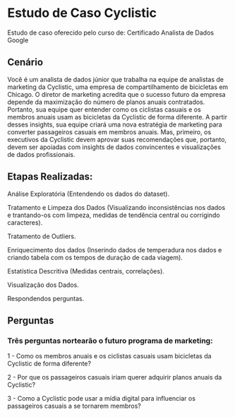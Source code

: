 # Estudo de Caso Cyclistic
Estudo de caso oferecido pelo curso de: Certificado Analista de Dados Google


## Cenário

Você é um analista de dados júnior que trabalha na equipe de analistas de marketing da Cyclistic, uma empresa de compartilhamento de bicicletas
em Chicago. O diretor de marketing acredita que o sucesso futuro da empresa depende da maximização do número de planos anuais contratados.
Portanto, sua equipe quer entender como os ciclistas casuais e os membros anuais usam as bicicletas da Cyclistic de forma diferente. A
partir desses insights, sua equipe criará uma nova estratégia de marketing para converter passageiros casuais em membros anuais. Mas,
primeiro, os executivos da Cyclistic devem aprovar suas recomendações que, portanto, devem ser apoiadas com insights de dados convincentes e
visualizações de dados profissionais.

## Etapas Realizadas:

Análise Exploratória (Entendendo os dados do dataset).

Tratamento e Limpeza dos Dados (Visualizando inconsistências nos dados e trantando-os com limpeza, medidas de tendência central ou corrigindo caracteres).

Tratamento de Outliers.

Enriquecimento dos dados (Inserindo dados de temperadura nos dados e criando tabela com os tempos de duração de cada viagem).

Estatística Descritiva (Medidas centrais, correlações).

Visualização dos Dados.

Respondendos perguntas.


## Perguntas
### Três perguntas nortearão o futuro programa de marketing:

1 - Como os membros anuais  e os ciclistas casuais usam bicicletas da Cyclistic  de forma diferente?

2 - Por que os passageiros  casuais iriam querer adquirir planos anuais da Cyclistic?

3 - Como a Cyclistic pode usar a mídia digital para influenciar os passageiros casuais a se tornarem membros?

